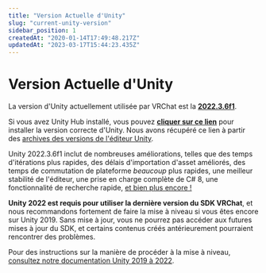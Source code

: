 ```yaml
---
title: "Version Actuelle d'Unity"
slug: "current-unity-version"
sidebar_position: 1
createdAt: "2020-01-14T17:49:48.217Z"
updatedAt: "2023-03-17T15:44:23.435Z"
---
```

# Version Actuelle d'Unity

La version d'Unity actuellement utilisée par VRChat est la [**2022.3.6f1**](https://unity.com/releases/editor/whats-new/2022.3.6).

Si vous avez Unity Hub installé, vous pouvez [**cliquer sur ce lien**](unityhub://2022.3.6f1/b9e6e7e9fa2d) pour installer la version correcte d'Unity. Nous avons récupéré ce lien à partir des [archives des versions de l'éditeur Unity](https://unity.com/releases/editor/archive).

Unity 2022.3.6f1 inclut de nombreuses améliorations, telles que des temps d'itérations plus rapides, des délais d'importation d'asset améliorés, des temps de commutation de plateforme *beaucoup* plus rapides, une meilleur stabilité de l'éditeur, une prise en charge complète de C# 8, une fonctionnalité de recherche rapide, [et bien plus encore !](https://unity.com/releases/lts)

**Unity 2022 est requis pour utiliser la dernière version du SDK VRChat**, et nous recommandons fortement de faire la mise à niveau si vous êtes encore sur Unity 2019. Sans mise à jour, vous ne pourrez pas accéder aux futures mises à jour du SDK, et certains contenus créés antérieurement pourraient rencontrer des problèmes.

Pour des instructions sur la manière de procéder à la mise à niveau, [consultez notre documentation Unity 2019 à 2022](/sdk/upgrade/unity-2022).